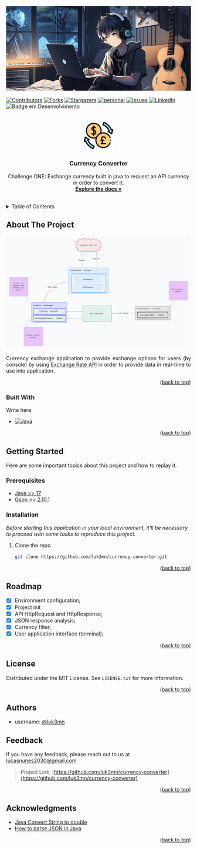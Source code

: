 <a name="currency-converter">
    <img src="https://raw.githubusercontent.com/luk3mn/luk3mn/main/soft_cover.png" width="1480">
</a>

[![Contributors][contributors-shield]][contributors-url]
[![Forks][forks-shield]][forks-url]
[![Stargazers][stars-shield]][stars-url]
[![personal][personal-shield]][personal-url]
[![Issues][issues-shield]][issues-url]
[![LinkedIn][linkedin-shield]][linkedin-url]
![Badge em Desenvolvimento](https://img.shields.io/static/v1?label=STATUS&message=Develoment&color=GREEN&style=for-the-badge)

<!-- PROJECT LOGO -->

<br />
<div align="center">
   <a href="https://github.com/luk3mn/spotify-profile">
    <img width="80" src="icon.png">
  </a>

  <h3 align="center">Currency Converter</h3>

  <p align="center">
    Challenge ONE: Exchange currency built in java to request an API currency in order to convert it.
    <br />
    <a href="https://github.com/luk3mn/currency-converter/README.md"><strong>Explore the docs »</strong></a>
    <br />
    <br />
  </p>
</div>



<!-- TABLE OF CONTENTS -->
<details>
  <summary>Table of Contents</summary>
  <ol>
    <li>
      <a href="#about-the-project">About The Project</a>
      <ul>
        <li><a href="#built-with">Built With</a></li>
      </ul>
    </li>
    <li>
      <a href="#getting-started">Getting Started</a>
      <ul>
        <li><a href="#prerequisites">Prerequisites</a></li>
        <li><a href="#installation">Installation</a></li>
      </ul>
    </li>
    <li><a href="#usage">Usage</a></li>
    <!-- <li><a href="#deploy">Deploy</a></li> -->
    <li><a href="#roadmap">Roadmap</a></li>
    <li><a href="#license">License</a></li>
    <li><a href="#authors">Authors</a></li>
    <li><a href="#feedback">Feedback</a></li>
    <li><a href="#acknowledgments">Acknowledgments</a></li>
  </ol>
</details>



<!-- ABOUT THE PROJECT -->
## About The Project
<!-- IMAGE (OPCIONAL) -->
![diagram](diagram.png)

<p align="justify">
Currency exchange application to provide exchange options for users (by console) by using <a href="https://www.exchangerate-api.com/">Exchange Rate API</a> in order to provide data in real-time to use into application.
</p> 

<p align="right">(<a href="#currency-converter">back to top</a>)</p>

### Built With

Write here

[//]: # (* [![Python][Python]][Python-url])

[//]: # (* [![Flask][Flask]][Flask-url])
* [![Java][Java]][Java-url]

[//]: # (* [![Spring][Spring]][Spring-url])

[//]: # (* [![PostgreSQL][PostgreSQL]][PostgreSQL-url])

[//]: # (* [![Mongo][Mongo]][Mongo-url])

[//]: # (* [![Javascript][Javascript]][Javascript-url])

<p align="right">(<a href="#currency-converter">back to top</a>)</p>



<!-- GETTING STARTED -->
## Getting Started

Here are some important topics about this project and how to replay it.

### Prerequisites

* [Java >> 17](https://docs.oracle.com/en/java/javase/17/docs/api/)
* [Gson >> 2.10.1](https://mvnrepository.com/artifact/com.google.code.gson/gson/2.10.1)

### Installation

_Before starting this application in your local environment, it'll be necessary to proceed with some tasks to reproduce this project._

1. Clone the repo
   ```sh
   git clone https://github.com/luk3mn/currency-converter.git
   ```


<p align="right">(<a href="#currency-converter">back to top</a>)</p>



<!-- USAGE EXAMPLES -->
<!-- ## Usage -->

<!-- Deploy -->
<!-- ## Deploy -->


<!-- ROADMAP -->
## Roadmap

- [x] Environment configuration;
- [x] Project init
- [x] API HttpRequest and HttpResponse;
- [x] JSON response analysis;
- [x] Currency filter;
- [x] User application interface (terminal);

<p align="right">(<a href="#currency-converter">back to top</a>)</p>

<!-- LICENSE -->
## License

Distributed under the MIT License. See `LICENSE.txt` for more information.

<p align="right">(<a href="#currency-converter">back to top</a>)</p>



## Authors

- username: [@luk3mn](https://www.github.com/luk3mn)

## Feedback

If you have any feedback, please reach out to us at lucasnunes2030@gmail.com

> Project Link: [https://github.com/luk3mn/currency-converter](https://github.com/luk3mn/currency-converter)

<p align="right">(<a href="#currency-converter">back to top</a>)</p>


<!-- ACKNOWLEDGMENTS -->
## Acknowledgments

* [Java Convert String to double](https://www.digitalocean.com/community/tutorials/java-convert-string-to-double)
* [How to parse JSON in Java](https://www.codingame.com/playgrounds/3743/how-to-parse-json-in-java)


<p align="right">(<a href="#currency-converter">back to top</a>)</p>



<!-- MARKDOWN LINKS & IMAGES -->
<!-- https://www.markdownguide.org/basic-syntax/#reference-style-links -->
[contributors-shield]: https://img.shields.io/github/contributors/luk3mn/currency-converter.svg?style=for-the-badge
[contributors-url]: https://github.com/luk3mn/currency-converter/graphs/contributors
[issues-shield]: https://img.shields.io/github/issues/luk3mn/currency-converter.svg?style=for-the-badge
[issues-url]: https://github.com/luk3mn/currency-converter/issues
[forks-shield]: https://img.shields.io/github/forks/luk3mn/currency-converter.svg?style=for-the-badge
[forks-url]: https://github.com/luk3mn/currency-converter/network/members
[stars-shield]: https://img.shields.io/github/stars/luk3mn/currency-converter.svg?style=for-the-badge
[stars-url]: https://github.com/luk3mn/currency-converter/stargazers
[license-shield]: https://img.shields.io/github/license/othneildrew/Best-README-Template.svg?style=for-the-badge
[license-url]: https://github.com/luk3mn/currency-converter/blob/master/LICENSE
[linkedin-shield]: https://img.shields.io/badge/-LinkedIn-black.svg?style=for-the-badge&logo=linkedin&colorB=555
[linkedin-url]: https://www.linkedin.com/in/lucasmaues/
[personal-shield]: https://img.shields.io/static/v1?label=Luke&message=🎸&color=2e3643&style=for-the-badge&colorB=555
[personal-url]: https://www.rocketseat.com.br/

<!-- Stack Shields -->
[Python]: https://img.shields.io/badge/Python-3776AB?style=for-the-badge&logo=python&logoColor=ffffff
[Python-url]: https://www.python.org/
[Flask]: https://img.shields.io/badge/Flask-000000?style=for-the-badge&logo=flask&logoColor=ffffff
[Flask-url]: https://flask.palletsprojects.com/en/3.0.x/
[Java]: https://img.shields.io/badge/Java-E02027?style=for-the-badge&logo=java&logoColor=ffffff
[Java-url]: https://www.java.com/en/
[Spring]: https://img.shields.io/badge/SrpingBoot-6DB33F?style=for-the-badge&logo=springboot&logoColor=ffffff
[Spring-url]: https://spring.io/projects/spring-boot
[PostgreSQL]: https://img.shields.io/badge/POSTGRESQL-4169E1?style=for-the-badge&logo=postgresql&logoColor=ffffff
[PostgreSQL-url]: https://www.postgresql.org/
[Mongo]: https://img.shields.io/badge/Mongodb-green?style=for-the-badge&logo=mongodb&logoColor=ffffff
[Mongo-url]: https://www.mongodb.com/docs/
[Javascript]: https://img.shields.io/badge/JavaScript-F7DF1E?style=for-the-badge&logo=javascript&logoColor=black
[Javascript-url]: https://developer.mozilla.org/pt-BR/docs/Web/JavaScript